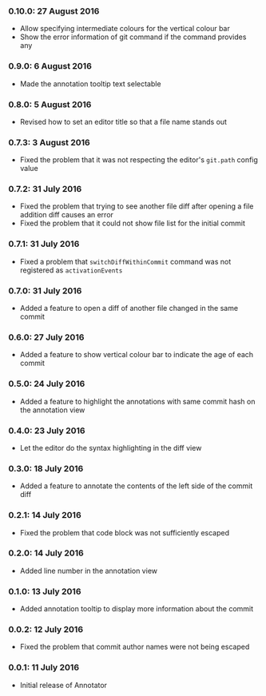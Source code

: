 
### 0.10.0: 27 August 2016

* Allow specifying intermediate colours for the vertical colour bar
* Show the error information of git command if the command provides any

### 0.9.0: 6 August 2016

* Made the annotation tooltip text selectable

### 0.8.0: 5 August 2016

* Revised how to set an editor title so that a file name stands out

### 0.7.3: 3 August 2016

* Fixed the problem that it was not respecting the editor's `git.path` config value

### 0.7.2: 31 July 2016

* Fixed the problem that trying to see another file diff after opening a file addition diff causes an error
* Fixed the problem that it could not show file list for the initial commit

### 0.7.1: 31 July 2016

* Fixed a problem that `switchDiffWithinCommit` command was not registered as `activationEvents`

### 0.7.0: 31 July 2016

* Added a feature to open a diff of another file changed in the same commit

### 0.6.0: 27 July 2016

* Added a feature to show vertical colour bar to indicate the age of each commit

### 0.5.0: 24 July 2016

* Added a feature to highlight the annotations with same commit hash on the annotation view

### 0.4.0: 23 July 2016

* Let the editor do the syntax highlighting in the diff view

### 0.3.0: 18 July 2016

* Added a feature to annotate the contents of the left side of the commit diff

### 0.2.1: 14 July 2016

* Fixed the problem that code block was not sufficiently escaped

### 0.2.0: 14 July 2016

* Added line number in the annotation view

### 0.1.0: 13 July 2016

* Added annotation tooltip to display more information about the commit

### 0.0.2: 12 July 2016

* Fixed the problem that commit author names were not being escaped

### 0.0.1: 11 July 2016

* Initial release of Annotator
